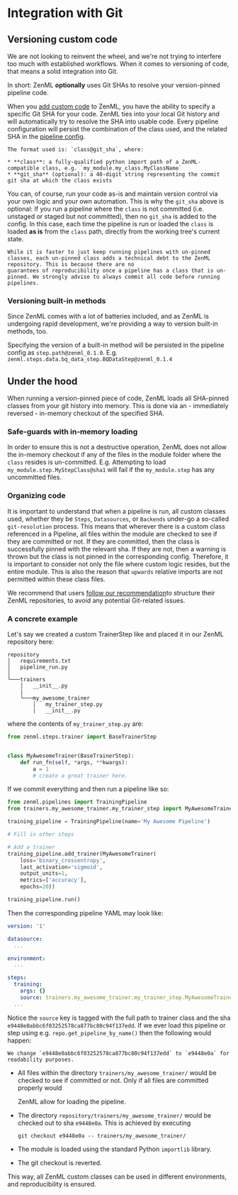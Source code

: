 # Integration with Git

## Versioning custom code

We are not looking to reinvent the wheel, and we're not trying to interfere too much with established workflows. When it comes to versioning of code, that means a solid integration into Git.

In short: ZenML **optionally** uses Git SHAs to resolve your version-pinned pipeline code.

When you [add custom code](../getting-started/creating-custom-logic.md) to ZenML, you have the ability to specify a specific Git SHA for your code. ZenML ties into your local Git history and will automatically try to resolve the SHA into usable code. Every pipeline configuration will persist the combination of the class used, and the related SHA in the [pipeline config](../pipelines/what-is-a-pipeline.md).

```text
The format used is: `class@git_sha`, where:

* **class**: a fully-qualified python import path of a ZenML-compatible class, e.g. `my_module.my_class.MyClassName`
* **git_sha** (optional): a 40-digit string representing the commit git sha at which the class exists
```

You can, of course, run your code as-is and maintain version control via your own logic and your own automation. This is why the `git_sha` above is optional: If you run a pipeline where the `class` is not committed \(i.e. unstaged or staged but not committed\), then no `git_sha` is added to the config. In this case, each time the pipeline is run or loaded the `class` is loaded **as is** from the `class` path, directly from the working tree's current state.

```text
While it is faster to just keep running pipelines with un-pinned classes, each un-pinned class adds a technical debt to the ZenML repository. This is because there are no 
guarantees of reproducibility once a pipeline has a class that is un-pinned. We strongly advise to always commit all code before running pipelines.
```

### Versioning built-in methods

Since ZenML comes with a lot of batteries included, and as ZenML is undergoing rapid development, we're providing a way to version built-in methods, too.

Specifying the version of a built-in method will be persisted in the pipeline config as `step.path@zenml_0.1.0`. E.g. `zenml.steps.data.bq_data_step.BQDataStep@zenml_0.1.4`

## Under the hood

When running a version-pinned piece of code, ZenML loads all SHA-pinned classes from your git history into memory. This is done via an - immediately reversed - in-memory checkout of the specified SHA.

### Safe-guards with in-memory loading

In order to ensure this is not a destructive operation, ZenML does not allow the in-memory checkout if any of the files in the module folder where the `class` resides is un-committed. E.g. Attempting to load `my_module.step.MyStepClass@sha1` will fail if the `my_module.step` has any uncommitted files.

### Organizing code

It is important to understand that when a pipeline is run, all custom classes used, whether they be `Steps`, `Datasources`, or `Backends` under-go a so-called `git-resolution` process. This means that wherever there is a custom class referenced in a Pipeline, all files within the module are checked to see if they are committed or not. If they are committed, then the class is successfully pinned with the relevant sha. If they are not, then a warning is thrown but the class is not pinned in the corresponding config. Therefore, it is important to consider not only the file where custom logic resides, but the entire module. This is also the reason that `upwards` relative imports are not permitted within these class files.

We recommend that users [follow our recommendation](../steps/organizing-zenml.md)to structure their ZenML repositories, to avoid any potential Git-related issues.

### A concrete example

Let's say we created a custom TrainerStep like and placed it in our ZenML repository here:

```text
repository
│   requirements.txt
│   pipeline_run.py
│
└───trainers
    │   __init__.py
    |
    └───my_awesome_trainer
        │   my_trainer_step.py
        |   __init__.py
```

where the contents of `my_trainer_step.py` are:

```python
from zenml.steps.trainer import BaseTrainerStep


class MyAwesomeTrainer(BaseTrainerStep):
    def run_fn(self, *args, **kwargs):
        a = 1
        # create a great trainer here.
```

If we commit everything and then run a pipeline like so:

```python
from zenml.pipelines import TrainingPipeline
from trainers.my_awesome_trainer.my_trainer_step import MyAwesomeTrainer

training_pipeline = TrainingPipeline(name='My Awesome Pipeline')

# Fill in other steps

# Add a trainer
training_pipeline.add_trainer(MyAwesomeTrainer(
    loss='binary_crossentropy',
    last_activation='sigmoid',
    output_units=1,
    metrics=['accuracy'],
    epochs=20))

training_pipeline.run()
```

Then the corresponding pipeline YAML may look like:

```yaml
version: '1'

datasource:
  ...

environment:
  ...

steps:
  training:
    args: {}
    source: trainers.my_awesome_trainer.my_trainer_step.MyAwesomeTrainer@e9448e0abbc6f03252578ca877bc80c94f137edd
  ...
```

Notice the `source` key is tagged with the full path to trainer class and the sha `e9448e0abbc6f03252578ca877bc80c94f137edd`. If we ever load this pipeline or step using e.g. `repo.get_pipeline_by_name()` then the following would happen:

```text
We change `e9448e0abbc6f03252578ca877bc80c94f137edd` to `e9448e0a` for readability purposes.
```

* All files within the directory `trainers/my_awesome_trainer/` would be checked to see if committed or not. Only if all files are committed properly would 

  ZenML allow for loading the pipeline.

* The directory `repository/trainers/my_awesome_trainer/` would be checked out to sha `e9448e0a`. This is achieved by executing 

  `git checkout e9448e0a -- trainers/my_awesome_trainer/`

* The module is loaded using the standard Python `importlib` library.
* The git checkout is reverted.

This way, all ZenML custom classes can be used in different environments, and reproducibility is ensured.

